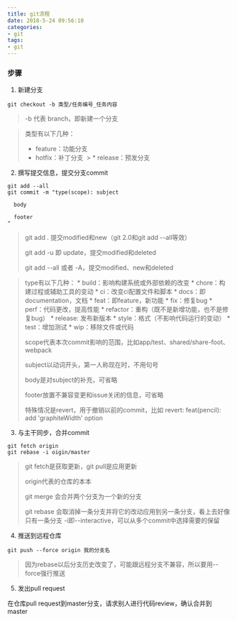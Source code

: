 ```yaml
---
title: git流程
date: 2018-5-24 09:56:10
categories:
- git
tags:
- git
---
```


### 步骤

1. 新建分支

  `git checkout -b 类型/任务编号_任务内容`

  > -b 代表 branch，即新建一个分支

  > 类型有以下几种：
  > * feature：功能分支
  > * hotfix：补丁分支
  > * release：预发分支

2. 撰写提交信息，提交分支commit

  ```
  git add --all
  git commit -m "type(scope): subject

    body

    footer
  "
  ```

  > git add . 提交modified和new（git 2.0和git add --all等效）
  >
  > git add -u 即 update，提交modified和deleted
  >
  > git add --all 或者 -A，提交modified、new和deleted

  > type有以下几种：
    * build：影响构建系统或外部依赖的改变
    * chore：构建过程或辅助工具的变动
    * ci：改变ci配置文件和脚本
    * docs：即documentation，文档
    * feat：即feature，新功能
    * fix：修复bug
    * perf：代码更改，提高性能
    * refactor：重构（既不是新增功能，也不是修复bug）
    * release: 发布新版本
    * style：格式（不影响代码运行的变动）
    * test：增加测试
    * wip：移除文件或代码
  >
  > scope代表本次commit影响的范围，比如app/test、shared/share-foot、webpack
  >
  > subject以动词开头，第一人称现在时，不用句号
  >
  > body是对subject的补充，可省略
  >
  > footer放置不兼容变更和issue关闭的信息，可省略
  >
  > 特殊情况是revert，用于撤销以前的commit，比如 revert: feat(pencil): add 'graphiteWidth' option


3. 与主干同步，合并commit

  ```
  git fetch origin
  git rebase -i oigin/master
  ```

  > git fetch是获取更新，git pull是应用更新
  >
  > origin代表的仓库的本本
  >
  > git merge 会合并两个分支为一个新的分支
  >
  > git rebase 会取消掉一条分支并将它的改动应用到另一条分支，看上去好像只有一条分支
  > -i即--interactive，可以从多个commit中选择需要的保留

4. 推送到远程仓库

  `git push --force origin 我的分支名`

  > 因为rebase以后分支历史改变了，可能跟远程分支不兼容，所以要用--force强行推送

5. 发出pull request

  在仓库pull request到master分支，请求别人进行代码review，确认合并到master
